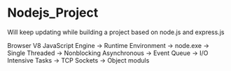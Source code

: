 # Nodejs_Project

Will keep updating while building a project based on node.js and express.js

Browser V8 JavaScript Engine -> Runtime Environment -> node.exe -> Single Threaded -> Nonblocking Asynchronous -> Event Queue -> I/O Intensive Tasks -> TCP Sockets -> Object moduls
